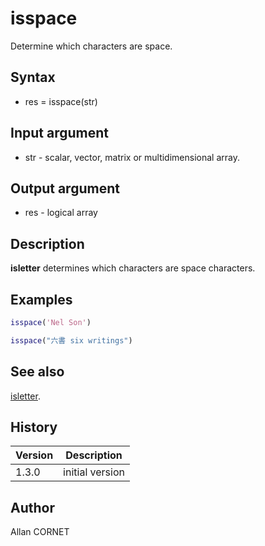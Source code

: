 # isspace

Determine which characters are space.

## Syntax

- res = isspace(str)

## Input argument

- str - scalar, vector, matrix or multidimensional array.

## Output argument

- res - logical array

## Description

<b>isletter</b> determines which characters are space characters.

## Examples

```matlab
isspace('Nel Son')
```

```matlab
isspace("六書 six writings")
```

## See also

[isletter](isletter.md).

## History

| Version | Description     |
| ------- | --------------- |
| 1.3.0   | initial version |

## Author

Allan CORNET
